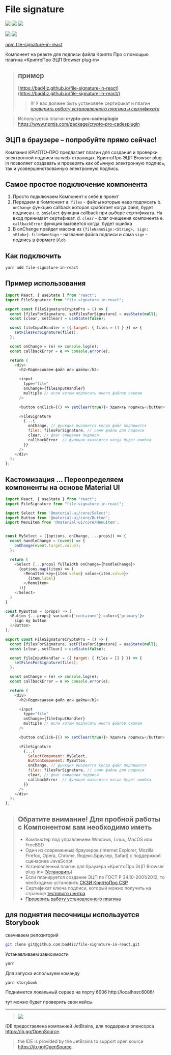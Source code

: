 # File signature

![](https://travis-ci.com/bad4iz/file-signature-in-react.svg?branch=main)
![](https://img.shields.io/npm/v/file-signature-in-react.svg)
![](https://img.shields.io/npm/dt/file-signature-in-react.svg)

![](https://img.shields.io/github/commit-activity/m/bad4iz/file-signature-in-react.svg)
![](https://img.shields.io/github/last-commit/bad4iz/file-signature-in-react.svg)

[npm file-signature-in-react](https://www.npmjs.com/package/file-signature-in-react)

Компонент на реакте для подписи файла Крипто Про с помощью плагина «КриптоПро ЭЦП Browser plug-in»

> ## пример
> [https://bad4iz.github.io/file-signature-in-react](https://bad4iz.github.io/file-signature-in-react/)
>> !!! У вас должен быть установлен сертификат и плагин
>> *[проверить работу установленного плагина и сертификата](https://www.cryptopro.ru/sites/default/files/products/cades/demopage/simple.html)*


> Используется плагин **crypto-pro-cadesplugin** https://www.npmjs.com/package/crypto-pro-cadesplugin

## ЭЦП в браузере – попробуйте прямо сейчас!
Компания КРИПТО-ПРО предлагает плагин для создания и проверки электронной подписи на web-страницах.
КриптоПро ЭЦП Browser plug-in позволяет создавать и проверять как обычную электронную подпись, так и усовершенствованную электронную подпись.

## Самое простое подключение компонента
1. Просто подключаем Компонент к себе в проект
2. Передаем в Компонент
 a. `files` - файлы которые надо подписать
 b. `onChange` функцию  callback которая сработает когда файл, будет подписан.
 c. `onSelect` функция callback при выборе сертификата. На вход принимает сертификат.
 d. `clear` - флаг очищения компонента
 e. `callbackError`  функция вызовется когда, будет ошибка
3. В onChange прейдет массив из `{fileNameSign:<String>, sign:<Blob>}`. `fileNameSign` - название файла подписи и сама `sign` - подпись в формате `Blob`

## Как подключить
```bash
yarn add file-signature-in-react
```



## Пример использования
```js
import React, { useState } from "react";
import FileSignature from "file-signature-in-react";

export const FileSignatureCryptoPro = () => {
  const [filesForSignature, setFilesForSignature] = useState(null);
  const [clear, setClear] = useState(false);

  const fileInputHandler = ({ target: { files = [] } }) => {
    setFilesForSignature(files);
  };

  const onChange = (e) => console.log(e);
  const callbackError = e => console.error(e);

  return (
    <div>
      <h2>Подписываем файл или файлы</h2>

      <input
        type="file"
        onChange={fileInputHandler}
        multiple // если хотим подписать много файлов скопом
      />

      <button onClick={() => setClear(true)}> Удалить подпись</button>

      <FileSignature
        {...{
          onChange, // функция вызовится когда файл подпишится
          files: filesForSignature, // самм файлы для подписи
          clear, // флаг очищения подписи
          callbackError  // функция вызовится когда будет ошибка
        }}
      />
    </div>
  );
};

```



## Кастомизация ... Переопределяем компоненты на основе Material UI
```js
import React, { useState } from "react";
import FileSignature from "file-signature-in-react";

import Select from '@material-ui/core/Select';
import Button from '@material-ui/core/Button';
import MenuItem from '@material-ui/core/MenuItem';


const MySelect = ({options, onChange, ...props}) => {
  const handleChange = (event) => {
    onChange(event.target.value);
  };

  return (
    <Select {...props} fullWidth onChange={handleChange}>
      {options.map((item) => (
        <MenuItem key={item.value} value={item.value}>
          {item.label}
        </MenuItem>
      ))}
    </Select>
  )
}

const MyButton = (props) => (
  <Button {...props} variant={'contained'} color={'primary'}>
    sign my button
  </Button>
);

export const FileSignatureCryptoPro = () => {
  const [filesForSignature, setFilesForSignature] = useState(null);
  const [clear, setClear] = useState(false);

  const fileInputHandler = ({ target: { files = [] } }) => {
    setFilesForSignature(files);
  };

  const onChange = (e) => console.log(e);
  const callbackError = e => console.error(e);

  return (
    <div>
      <h2>Подписываем файл или файлы</h2>

      <input
        type="file"
        onChange={fileInputHandler}
        multiple // если хотим подписать много файлов скопом
      />

      <button onClick={() => setClear(true)}> Удалить подпись</button>

      <FileSignature
        {...{
          SelectComponent: MySelect,
          ButtonComponent: MyButton,
          onChange, // функция вызовится когда файл подпишится
          files: filesForSignature, // самм файлы для подписи
          clear, // флаг очищения подписи
          callbackError  // функция вызовится когда будет ошибка
        }}
      />
    </div>
  );
};

```

> ## Обратите внимание! Для пробной работы с Компонентом вам необходимо иметь
> * Компьютер под управлением Windows, Linux, MacOS или FreeBSD
> * Один из современных браузеров (Internet Explorer, Mozilla Firefox, Opera, Chrome, Яндекс.Браузер, Safari) с поддержкой сценариев JavaScript
> * Установленный плагин для браузера «КриптоПро ЭЦП Browser plug-in» ([Установить](https://www.cryptopro.ru/products/cades/plugin/get_2_0))
> * Если планируется создание ЭЦП по ГОСТ Р 34.10-2001/2012, то необходимо установить [СКЗИ КриптоПро CSP](https://www.cryptopro.ru/products/csp/overview)
> * Cертификат ключа подписи, который можно получить на странице [тестового центра](https://www.cryptopro.ru/certsrv/certrqma.asp)
> * [Проверить работу установленного плагина](https://www.cryptopro.ru/sites/default/files/products/cades/demopage/simple.html)

## для поднятия песочницы используется Storybook
скачиваем репозиторий
```bash
git clone git@github.com:bad4iz/file-signature-in-react.git
```

Устанавливаем зависимости
```bash
yarn
```

Для запуска используем команду
```bash
yarn storybook
```
Поднимется локальный сервер на порту 6006
http://localhost:6006/

тут можно будет проверить свои кейсы

-------------------------------------------------------
> ![](https://newreleases.io/icon/github/JetBrains)

 IDE предоставлена компанией JetBrains, для поддержки опенсорса  https://jb.gg/OpenSource.
> the IDE is provided by the JetBrains to support open source https://jb.gg/OpenSource.


